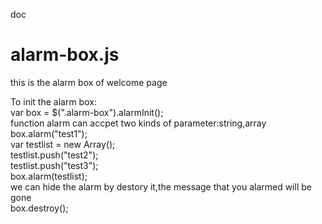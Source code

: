 doc

<h1>alarm-box.js</h1>
<p>this is the alarm box of welcome page</p>
<p>
To init the alarm box:<br/>
var box = $(".alarm-box").alarmInit();<br/>
function alarm can accpet two kinds of parameter:string,array
box.alarm("test1");<br/>
var testlist = new Array();<br/>
testlist.push("test2");<br/>
testlist.push("test3");<br/>
box.alarm(testlist);<br/>
we can hide the alarm by destory it,the message that you alarmed will be gone<br/>
box.destroy();<br/>
</p>